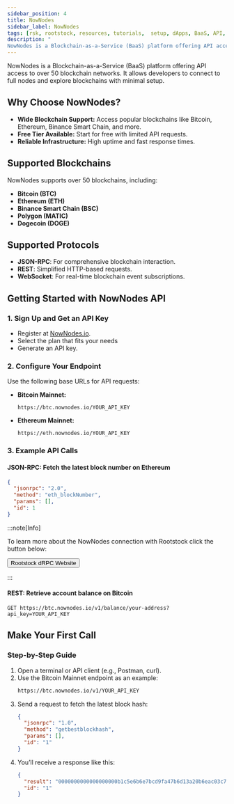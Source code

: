 ```yaml
---
sidebar_position: 4
title: NowNodes
sidebar_label: NowNodes
tags: [rsk, rootstock, resources, tutorials,  setup, dApps, BaaS, API, Nodes, NowNodes]
description: "
NowNodes is a Blockchain-as-a-Service (BaaS) platform offering API access to over 50 blockchain networks. It allows developers to connect to full nodes and explore blockchains with minimal setup. "
---
```


NowNodes is a Blockchain-as-a-Service (BaaS) platform offering API access to over 50 blockchain networks. It allows developers to connect to full nodes and explore blockchains with minimal setup.  

## Why Choose NowNodes?  
- **Wide Blockchain Support:** Access popular blockchains like Bitcoin, Ethereum, Binance Smart Chain, and more.  
- **Free Tier Available:** Start for free with limited API requests.  
- **Reliable Infrastructure:** High uptime and fast response times.  


## Supported Blockchains  
NowNodes supports over 50 blockchains, including:  
- **Bitcoin (BTC)**  
- **Ethereum (ETH)**  
- **Binance Smart Chain (BSC)**  
- **Polygon (MATIC)**  
- **Dogecoin (DOGE)**  

## Supported Protocols  
- **JSON-RPC**: For comprehensive blockchain interaction.  
- **REST**: Simplified HTTP-based requests.  
- **WebSocket**: For real-time blockchain event subscriptions.  



## **Getting Started with NowNodes API**  

### 1. Sign Up and Get an API Key  
- Register at [NowNodes.io](https://nownodes.io).  
- Select the plan that fits your needs
- Generate an API key.  

### 2. Configure Your Endpoint  
Use the following base URLs for API requests:  
- **Bitcoin Mainnet:**  
  ```
  https://btc.nownodes.io/YOUR_API_KEY
  ```  
- **Ethereum Mainnet:**  
  ```
  https://eth.nownodes.io/YOUR_API_KEY
  ```  

### 3. Example API Calls  
#### JSON-RPC: Fetch the latest block number on Ethereum  
```json
{
  "jsonrpc": "2.0",
  "method": "eth_blockNumber",
  "params": [],
  "id": 1
}
```  

:::note[Info]

 To learn more about the NowNodes connection with Rootstock  click the button below:
 
<Button href="https://nownodes.io/nodes/rsk" align="left">Rootstock dRPC Website</Button>

:::

#### REST: Retrieve account balance on Bitcoin  
```
GET https://btc.nownodes.io/v1/balance/your-address?api_key=YOUR_API_KEY
```  



## **Make Your First Call**  

### Step-by-Step Guide  
1. Open a terminal or API client (e.g., Postman, curl).  
2. Use the Bitcoin Mainnet endpoint as an example:  
   ```bash
   https://btc.nownodes.io/v1/YOUR_API_KEY
   ```  
3. Send a request to fetch the latest block hash:  
   ```json
   {
     "jsonrpc": "1.0",
     "method": "getbestblockhash",
     "params": [],
     "id": "1"
   }
   ```  
4. You’ll receive a response like this:  
   ```json
   {
     "result": "0000000000000000000b1c5e6b6e7bcd9fa47b6d13a20b6eac03c76a66b4f3ad",
     "id": "1"
   }
   ```  